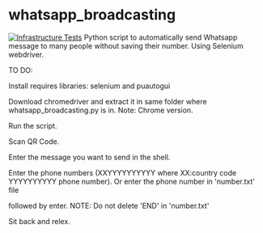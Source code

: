 # whatsapp_broadcasting
[![Infrastructure Tests](https://www.bridgecrew.cloud/badges/github/udaykiranpadhy/whatsapp_broadcasting/general)](https://www.bridgecrew.cloud/link/badge?vcs=github&fullRepo=UdayKiranPadhy%2Fwhatsapp_broadcasting&benchmark=INFRASTRUCTURE+SECURITY)
Python script to automatically send Whatsapp message to many people without saving their number. Using Selenium webdriver.

TO DO:

Install requires libraries: selenium and puautogui

Download chromedriver and extract it in same folder where whatsapp_broadcasting.py is in. Note: Chrome version.

Run the script. 

Scan QR Code.

Enter the message you want to send in the shell.

Enter the phone numbers (XXYYYYYYYYYY where XX:country code YYYYYYYYYY phone number). Or enter the phone number in 'number.txt' file 

followed by enter. NOTE: Do not delete 'END' in 'number.txt'

Sit back and relex.
